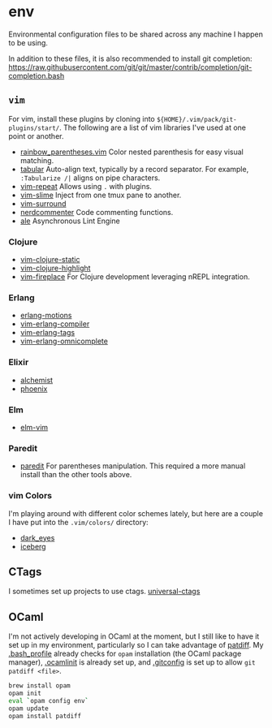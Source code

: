 env
===

Environmental configuration files to be shared across any machine I happen to be using.

In addition to these files, it is also recommended to install git completion:
https://raw.githubusercontent.com/git/git/master/contrib/completion/git-completion.bash


## `vim`

For vim, install these plugins by cloning into
`${HOME}/.vim/pack/git-plugins/start/`.  The following are a list of vim
libraries I've used at one point or another.

* [rainbow_parentheses.vim](https://github.com/kien/rainbow_parentheses.vim.git)
Color nested parenthesis for easy visual matching.
* [tabular](https://github.com/godlygeek/tabular.git) Auto-align text, typically
by a record separator. For example, `:Tabularize /|` aligns on pipe characters.
* [vim-repeat](https://github.com/tpope/vim-repeat.git) Allows using `.` with
plugins.
* [vim-slime](https://github.com/jpalardy/vim-slime.git) Inject from one tmux
pane to another.
* [vim-surround](https://github.com/tpope/vim-surround.git)
* [nerdcommenter](https://github.com/scrooloose/nerdcommenter.git) Code commenting functions.
* [ale](https://github.com/w0rp/ale.git) Asynchronous Lint Engine

### Clojure
* [vim-clojure-static](https://github.com/guns/vim-clojure-static.git)
* [vim-clojure-highlight](https://github.com/guns/vim-clojure-highlight)
* [vim-fireplace](https://github.com/tpope/vim-fireplace.git) For Clojure development leveraging nREPL integration.

### Erlang
* [erlang-motions](https://github.com/edkolev/erlang-motions.vim.git)
* [vim-erlang-compiler](https://github.com/vim-erlang/vim-erlang-compiler.git)
* [vim-erlang-tags](https://github.com/vim-erlang/vim-erlang-tags.git)
* [vim-erlang-omnicomplete](https://github.com/vim-erlang/vim-erlang-omnicomplete.git)

### Elixir
* [alchemist](https://github.com/slashmili/alchemist.vim.git)
* [phoenix](https://github.com/c-brenn/phoenix.vim.git)

### Elm
* [elm-vim](https://github.com/ElmCast/elm-vim.git)

### Paredit
* [paredit](https://github.com/kovisoft/paredit) For parentheses manipulation.
This required a more manual install than the other tools above.


### vim Colors

I'm playing around with different color schemes lately, but here are a couple
I have put into the `.vim/colors/` directory:
* [dark_eyes](https://github.com/bf4/vim-dark_eyes)
* [iceberg](https://github.com/cocopon/iceberg.vim)


## CTags

I sometimes set up projects to use ctags.
[universal-ctags](https://github.com/universal-ctags/ctags)


## OCaml

I'm not actively developing in OCaml at the moment, but I still like to have
it set up in my environment, particularly so I can take advantage of
[patdiff](https://github.com/janestreet/patdiff). My
[.bash_profile](.bash_profile) already checks for `opam` installation (the
OCaml package manager), [.ocamlinit](.ocamlinit) is already set up, and
[.gitconfig](.gitconfig) is set up to allow `git patdiff <file>`.

```bash
brew install opam
opam init
eval `opam config env`
opam update
opam install patdiff
```
